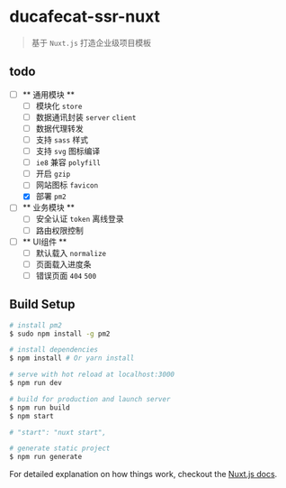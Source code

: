# ducafecat-ssr-nuxt

> 基于 `Nuxt.js` 打造企业级项目模板

## todo

- [ ] ** 通用模块 **
    - [ ] 模块化 `store`
    - [ ] 数据通讯封装 `server` `client`
    - [ ] 数据代理转发
    - [ ] 支持 `sass` 样式
    - [ ] 支持 `svg` 图标编译
    - [ ] `ie8` 兼容 `polyfill`
    - [ ] 开启 `gzip`
    - [ ] 网站图标 `favicon`
    - [x] 部署 `pm2`

- [ ] ** 业务模块 **
    - [ ] 安全认证 `token` 离线登录
    - [ ] 路由权限控制

- [ ] ** UI组件 **
    - [ ] 默认载入 `normalize`
    - [ ] 页面载入进度条
    - [ ] 错误页面 `404` `500`

## Build Setup

``` bash
# install pm2
$ sudo npm install -g pm2

# install dependencies
$ npm install # Or yarn install

# serve with hot reload at localhost:3000
$ npm run dev

# build for production and launch server
$ npm run build
$ npm start

# "start": "nuxt start",

# generate static project
$ npm run generate
```

For detailed explanation on how things work, checkout the [Nuxt.js docs](https://github.com/nuxt/nuxt.js).
